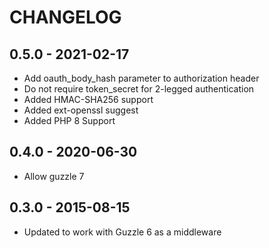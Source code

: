 # CHANGELOG

## 0.5.0 - 2021-02-17

* Add oauth_body_hash parameter to authorization header
* Do not require token_secret for 2-legged authentication
* Added HMAC-SHA256 support
* Added ext-openssl suggest
* Added PHP 8 Support

## 0.4.0 - 2020-06-30

* Allow guzzle 7

## 0.3.0 - 2015-08-15

* Updated to work with Guzzle 6 as a middleware
